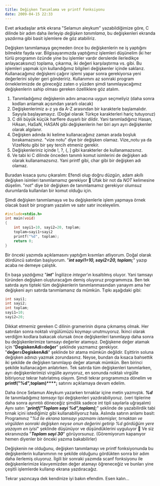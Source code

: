 ```yaml
---
title: Değişken Tanımlama ve printf Fonksiyonu
date: 2009-04-15 22:33
---
```


Evet arkadaşlar artık ekrana "Selamun aleykum" yazabildiğimize göre, C dilinde bir adım daha ilerleyip *değişken tanımlama*, bu değişkenleri ekranda yazdırma gibi basit işlemlere de göz atabiliriz.

<!--more-->
Değişken tanımlamaya geçmeden önce bu değişkenlerin ne iş yaptığını bilmekte fayda var. Bilgisayarımızda yaptığımız işlemleri düşünelim (ki her türlü programın özünde yine bu işlemler vardır derslerde ilerledikçe anlayacaksınız) toplama, çıkarma, iki değeri karşılaştırma vs. gibi. Bu işlemleri yapmak için kullandığımız bilgileri değişkenler içinde saklarız. Kullanacağımız değişkeni çağırır işlemi yapar sonra gerekiyorsa yeni değerlerini söyler geri göndeririz. Kullanımını az sonraki program örneklerimizde de göreceğiz zaten o yüzden şimdi tanımlayacağımız değişkenlerin sahip olması gereken özelliklere göz atalım.

1. Tanımladığımız değişkenin adını amacına uygun seçmeliyiz (daha sonra kodları anlamak açısından yararlı olacak)
2. Değişkenlerimiz a-z ya da A-Z arasından bir karakterle başlamalıdır. Sayıyla başlayamayız. (Doğal olarak Türkçe karakterleri hariç tutuyoruz)
3. C dili büyük küçük harflere duyarlı bir dildir. Yani tanımladığınız Hasan, HAsan, HaSaN, HASAN gibi değişkenlerin her biri ayrı ayrı değişkenler olarak algılanır.
4. Değişken adında iki kelime kullanacağınız zaman arada boşluk bırakamazsınız. "vize notu" diye bir değişken olamaz. Vize_notu ya da VizeNotu gibi bir şey tercih etmeniz gerekir.
5. Değişkenleriniz içinde !, ?, {, ] gibi karakterler de kullanamazsınız.
6. Ve tabi ki C dilinde önceden tanımlı komut isimlerini de değişken adı olarak kullanamazsınız. Yani printf gibi, char gibi bir değişken adı olamaz.

Buradan kısaca şunu çıkaralım: Efendi olup doğru düzgün, adam akıllı değişken isimleri tanımlamamız gerekiyor 🙂 Ufak bir not da *NOT* kelimesine düşelim. "*not*" diye bir değişken de tanımlamamız gerekiyor olumsuz durumlarda kullanılan bir komut olduğu için.

Şimdi değişken tanımlamaya ve bu değişkenlerle işlem yapmaya örnek olacak basit bir program yazalım ve satır satır inceleyelim.
```c
#include<stdio.h>
int main(void)
{
	int sayi1=10, sayi2=20, toplam;
	toplam=sayi1+sayi2
	printf("%d", toplam);
	return 0;
}
```
Bir önceki yazımda açıklamasını yaptığım kısımları atlıyorum. Doğal olarak dördüncü satırdan başlıyorum. "***int sayi1=10, sayi2=20, toplam;***" yazıp acaba ne demeye çalıştık.

En başa yazdığımız "***int***" İngilizce *integer*’ın kısaltılmış oluyor. Yani tamsayı türünden değişken oluşturacağım demiş oluyoruz programımıza. Ben tek satırda aynı tipteki tüm değişkenlerin tanımlanmasından yanayım ama her değişkeni ayrı satırda tanımlamanız da mümkün. Tıpkı aşağıdaki gibi:
```c
int sayi1;
int sayi2;
int toplam;
sayi1=10;
sayi2=20;
```
Dikkat etmemiz gereken C dilinin gramerinin dışına çıkmamış olmak. Her satırdan sonra noktalı virgülümüzü koymayı unutmuyoruz. İkinci olarak verdiğim kodlara bakacak olursak önce değişkenleri tanımlayıp daha sonra bu değişkenlerimize tamsayı değerler atamışız. Değişkene değer atamak için "**DegiskenAdi=değer**" şeklinde yazmamız gerekiyor. "**değer=DegiskenAdi**" şeklinde bir atama mümkün değildir. Eşittirin soluna değişken adınızı yazmak zorundasınız. Neyse, bundan da kısaca bahsettik iki şekilde de değişken tanımlayıp değer atamak mümkün. Ben birinci şekilde kullanacağım anlatırken. Tek satırda tüm değişkenleri tanımlarken, ayrı değişkenlerimizi virgülle ayırıyoruz, en sonunda noktalı virgülle bitiriyoruz tekrar hatırlatmış olayım. Şimdi tekrar programımıza dönelim ve **printf("%d",toplam)****;** satırını açıklamaya devam edelim.

Daha önce Selamun Aleykum yazarken tırnaklar içine metin yazmıştık. ***%d*** ile tanımladığımız *tamsayı* tipi değişkenleri yazdırabiliyoruz. (veri tiplerine daha sonra ayrıntılı döneceğiz şimdilik sadece int tipli sayılarla uğraşalım) Aynı satırı "***printf("Toplam sayi %d",toplam);***" şeklinde de yazabilirdik tabi tırnak içini istediğimiz gibi kullanabiliyoruz hala. Aslında satırın anlamı basit: Programınız "*%d ile ekrana tamsayı yazmamı istemişler, tırnaktan ve virgülden sonraki değişken neyse onun değerini getirip %d gördüğüm yere yazayım en iyisi*" şeklinde düşünüyor ve düşündüklerini uyguluyor 🙂 Ve siz ekranınızda "***Toplam sayi 30***" görüyorsunuz. (Göremiyorum kapanıyor hemen diyenler bir önceki yazıma bakabilirler)

Değişkenin ne olduğunu, değişken tanımlamayı ve printf fonksiyonunda bu değişkenlerin kullanımının ne şekilde olduğunu gördükten sonra bir adım daha ilerlemiş oluyoruz. İlgili bir sonraki yazımda scanf fonksiyonu ile değişkenlerimize klavyemizden değer atamayı öğreneceğiz ve bunları yine çeşitli işlemlerde kullanıp ekrana yazdıracağız.

Tekrar yazıncaya dek kendinize iyi bakın efendim.
Esen kalın...
